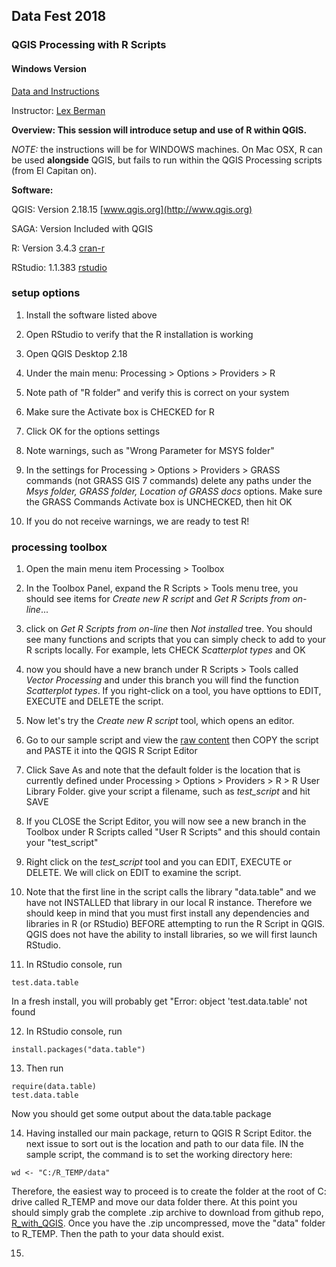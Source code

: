 ## Data Fest 2018   

### QGIS Processing with R Scripts

#### Windows Version

[Data and Instructions](https://projects.iq.harvard.edu/datafest2018/schedule)

Instructor:  [Lex Berman](http://www.iq.harvard.edu/people/lex-berman)

**Overview:  This session will introduce setup and use of R within QGIS.**

*NOTE:*  the instructions will be for WINDOWS machines.   On Mac OSX, R can be used **alongside** QGIS, but fails to run within the QGIS Processing scripts (from El Capitan on).

**Software:**  

QGIS: Version 2.18.15 [www.qgis.org](http://www.qgis.org)

SAGA:  Version Included with QGIS

R: Version 3.4.3  [cran-r](https://cran.r-project.org/)

RStudio: 1.1.383 [rstudio](https://www.rstudio.com/)

### setup options

1.  Install the software listed above

2.  Open RStudio to verify that the R installation is working

3.  Open QGIS Desktop 2.18

4.  Under the main menu: Processing > Options > Providers > R

5.  Note path of "R folder"  and verify this is correct on your system

6.  Make sure the Activate box is CHECKED for R

7.  Click OK for the options settings

8.  Note warnings, such as "Wrong Parameter for MSYS folder"

9.  In the settings for Processing > Options > Providers > GRASS commands  (not GRASS GIS 7 commands)  delete any paths under the *Msys folder, GRASS folder, Location of GRASS docs* options.  Make sure the GRASS Commands Activate box is UNCHECKED, then hit OK

10.  If you do not receive warnings, we are ready to test R!

### processing toolbox

1.  Open the main menu item Processing > Toolbox

2.  In the Toolbox Panel, expand the R Scripts > Tools menu tree,  you should see items for *Create new R script* and *Get R Scripts from on-line*...

3.  click on  *Get R Scripts from on-line* then *Not installed* tree.  You should see many functions and scripts that you can simply check to add to your R scripts locally.  For example, lets CHECK *Scatterplot types* and OK

4.  now you should have a new branch under R Scripts > Tools  called *Vector Processing* and under this branch you will find the function *Scatterplot types*.  If you right-click on a tool, you have opttions to EDIT, EXECUTE and DELETE the script.

5.  Now let's try the *Create new R script* tool, which opens an editor. 

6.  Go to our sample script and view the [raw content](https://github.com/vajlex/R_with_QGIS/blob/master/r_script/bird_data.rsx) then COPY the script and PASTE it into the QGIS R Script Editor

7.  Click Save As and note that the default folder is the location that is currently defined under Processing > Options > Providers > R > R User Library Folder.  give your script a filename, such as *test_script* and hit SAVE

8.  If you CLOSE the Script Editor, you will now see a new branch in the Toolbox under R Scripts called "User R Scripts" and this should contain your "test_script"

9.  Right click on the *test_script* tool and you can EDIT, EXECUTE or DELETE.  We will click on EDIT to examine the script.

10. Note that the first line in the script calls the library "data.table" and we have not INSTALLED that library in our local R instance.   Therefore we should keep in mind that you must first install any dependencies and libraries in R (or RStudio) BEFORE attempting to run the R Script in QGIS.   QGIS does not have the ability to install libraries, so we will first launch RStudio.

11.  In RStudio console, run 

    test.data.table  
    
In a fresh install, you will probably get "Error:  object 'test.data.table' not found

12.  In RStudio console, run 

    install.packages("data.table")

13.  Then run

    require(data.table)
    test.data.table
    
Now you should get some output about the data.table package

14.  Having installed our main package, return to QGIS R Script Editor.  the next issue to sort out is the location and path to our data file.   IN the sample script, the command is to set the working directory here:

    wd <- "C:/R_TEMP/data"
    
Therefore, the easiest way to proceed is to create the folder at the root of C: drive called R_TEMP and move our data folder there.  At this point you should simply grab the complete .zip archive to download from github repo, [R_with_QGIS](https://github.com/vajlex/R_with_QGIS).   Once you have the .zip uncompressed, move the "data" folder to R_TEMP.  Then the path to your data should exist.

15.  







